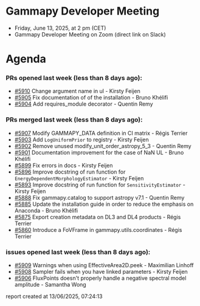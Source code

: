 # Gammapy Developer Meeting 
 * Friday, June 13, 2025, at 2 pm (CET) 
 * Gammapy Developer Meeting on Zoom (direct link on Slack) 
# Agenda

### PRs opened last week (less than 8 days ago): 
* [#5910](https://github.com/gammapy/gammapy/pull/5910) Change argument name in ul - Kirsty Feijen
* [#5905](https://github.com/gammapy/gammapy/pull/5905) Fix documentation of of the installation - Bruno Khélifi
* [#5904](https://github.com/gammapy/gammapy/pull/5904) Add requires_module decorator - Quentin Remy

### PRs merged last week (less than 8 days ago): 
* [#5907](https://github.com/gammapy/gammapy/pull/5907) Modify GAMMAPY_DATA definition in CI matrix - Régis Terrier
* [#5903](https://github.com/gammapy/gammapy/pull/5903) Add `LogUniformPrior` to registry - Kirsty Feijen
* [#5902](https://github.com/gammapy/gammapy/pull/5902) Remove unused modify_unit_order_astropy_5_3 - Quentin Remy
* [#5901](https://github.com/gammapy/gammapy/pull/5901) Documentation improvement for the case of NaN UL - Bruno Khélifi
* [#5899](https://github.com/gammapy/gammapy/pull/5899) Fix errors in docs - Kirsty Feijen
* [#5896](https://github.com/gammapy/gammapy/pull/5896) Improve docstring of run function for `EnergyDependentMorphologyEstimator` - Kirsty Feijen
* [#5893](https://github.com/gammapy/gammapy/pull/5893) Improve docstring of run function for `SensitivityEstimator` - Kirsty Feijen
* [#5888](https://github.com/gammapy/gammapy/pull/5888) Fix gammapy.catalog to support astropy v7.1 - Quentin Remy
* [#5885](https://github.com/gammapy/gammapy/pull/5885) Update the installation guide in order to reduce the emphasis on Anaconda - Bruno Khélifi
* [#5875](https://github.com/gammapy/gammapy/pull/5875) Export creation metadata on DL3 and DL4 products - Régis Terrier
* [#5860](https://github.com/gammapy/gammapy/pull/5860) Introduce a FoVFrame in gammapy.utils.coordinates - Régis Terrier

### issues opened last week (less than 8 days ago): 
* [#5909](https://github.com/gammapy/gammapy/issues/5909) Warnings when using EffectiveArea2D.peek - Maximilian Linhoff
* [#5908](https://github.com/gammapy/gammapy/issues/5908) Sampler fails when you have linked parameters - Kirsty Feijen
* [#5906](https://github.com/gammapy/gammapy/issues/5906) FluxPoints doesn't properly handle a negative spectral model amplitude - Samantha Wong

 report created at 13/06/2025, 07:24:13